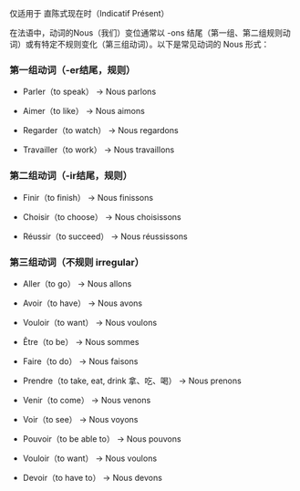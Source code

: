 仅适用于 直陈式现在时（Indicatif Présent）

在法语中，动词的Nous（我们）变位通常以 -ons 结尾（第一组、第二组规则动词）或有特定不规则变化（第三组动词）。以下是常见动词的 Nous 形式：

### 第一组动词（-er结尾，规则）
- Parler（to speak） → Nous parlons

- Aimer（to like） → Nous aimons

- Regarder（to watch） → Nous regardons

- Travailler（to work） → Nous travaillons

### 第二组动词（-ir结尾，规则）
- Finir（to finish） → Nous finissons

- Choisir（to choose） → Nous choisissons

- Réussir（to succeed） → Nous réussissons

### 第三组动词（不规则 irregular）
- Aller（to go） → Nous allons

- Avoir（to have） → Nous avons

- Vouloir（to want） → Nous voulons

- Être（to be） → Nous sommes

- Faire（to do） → Nous faisons

- Prendre（to take, eat, drink 拿、吃、喝） → Nous prenons

- Venir（to come） → Nous venons

- Voir（to see） → Nous voyons

- Pouvoir（to be able to） → Nous pouvons

- Vouloir（to want） → Nous voulons

- Devoir（to have to） → Nous devons